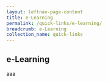 ```yaml
---
layout: leftnav-page-content
title: e-Learning
permalink: /quick-links/e-learning/
breadcrumb: e-Learning
collection_name: quick-links
---
```

## e-Learning
aaa
